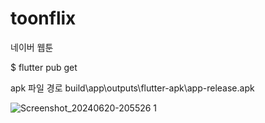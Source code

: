 # toonflix
네이버 웹툰

$ flutter pub get

 apk 파일 경로
 build\app\outputs\flutter-apk\app-release.apk

![Screenshot_20240620-205526 1](https://github.com/zuhii/flutter_app_first/assets/98836390/66965224-2a22-4e21-87e1-40f28ee60097)
